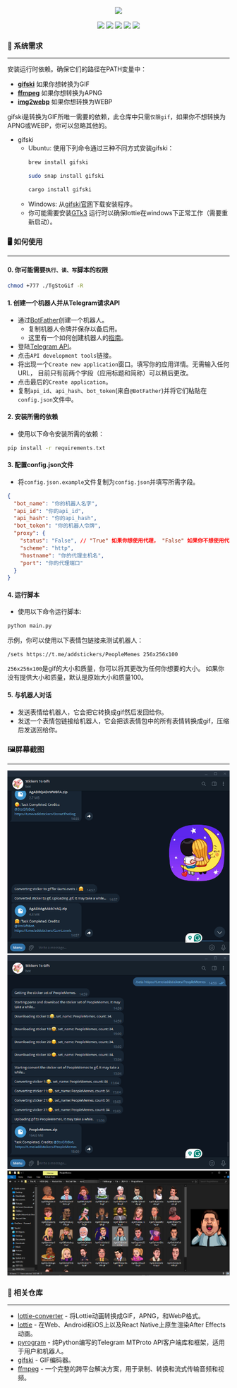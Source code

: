 <p align="center">
    <img src="./images/img_3.gif" width="256px">
</p>
<p align="center">
    <img src="https://img.shields.io/badge/Python-3.11-blue">
    <a href="readme.md"><img src="https://img.shields.io/badge/Lang-English-red"></a>
    <a href="//julym.com/"><img src="https://img.shields.io/badge/Site-julym.com-pink"></a>
    <img src="https://img.shields.io/badge/version-1.0.0-yellow">
    <a href="//github.com/SwaggyMacro/TgStoGifBot"><img src="https://img.shields.io/badge/Repo-TgStoGifBot-green"></a>
</p>

### 📝 系统需求
---
安装运行时依赖。确保它们的路径在PATH变量中：

- **[gifski](https://gif.ski)** 如果你想转换为GIF
- **[ffmpeg](https://ffmpeg.org)** 如果你想转换为APNG
- **[img2webp](https://developers.google.com/speed/webp/docs/img2webp)** 如果你想转换为WEBP

gifski是转换为GIF所唯一需要的依赖，此仓库中只需`仅限gif`，如果你不想转换为APNG或WEBP，你可以忽略其他的。

- gifski
    - Ubuntu: 使用下列命令通过三种不同方式安装gifski：
      ```bash
      brew install gifski
      ```
      ```bash
      sudo snap install gifski
      ```
      ```bash
      cargo install gifski
      ```
    - Windows: 从[gifski官网](https://gif.ski/)下载安装程序。
    - 你可能需要安装[GTk3](https://github.com/tschoonj/GTK-for-Windows-Runtime-Environment-Installer/releases)
      运行时以确保lottie在windows下正常工作（需要重新启动）。

### 🖥️ 如何使用
---

#### 0. 你可能需要`执行、读、写`脚本的权限

```bash
chmod +777 ./TgStoGif -R
```

#### 1. 创建一个机器人并从Telegram请求API
- 通过[BotFather](https://t.me/BotFather)创建一个机器人。
    - 复制机器人令牌并保存以备后用。
    - 这里有一个如何创建机器人的[指南](https://core.telegram.org/bots#6-botfather)。
- 登陆[Telegram API](https://my.telegram.org/auth)。
- 点击`API development tools`链接。
- 将出现一个`Create new application`窗口。填写你的应用详情。无需输入任何URL，
  目前只有前两个字段（应用标题和简称）可以稍后更改。
- 点击最后的`Create application`。
- 复制`api_id`、`api_hash`、`bot_token`(来自`@BotFather`)并将它们粘贴在`config.json`文件中。

#### 2. 安装所需的依赖

- 使用以下命令安装所需的依赖：

```bash
pip install -r requirements.txt
```
#### 3. 配置config.json文件
- 将`config.json.example`文件复制为`config.json`并填写所需字段。
```json
{
  "bot_name": "你的机器人名字",
  "api_id": "你的api_id",
  "api_hash": "你的api_hash",
  "bot_token": "你的机器人令牌",
  "proxy": {
    "status": "False", // "True" 如果你想使用代理， "False" 如果你不想使用代理，并填写下面的代理详情，记得删掉这条注释。
    "scheme": "http",
    "hostname": "你的代理主机名",
    "port": "你的代理端口"
  }
}
```
#### 4. 运行脚本

- 使用以下命令运行脚本:
```bash
python main.py
```

示例，你可以使用以下表情包链接来测试机器人：
```
/sets https://t.me/addstickers/PeopleMemes 256x256x100
```
`256x256x100`是gif的大小和质量，你可以将其更改为任何你想要的大小。
如果你没有提供大小和质量，默认是原始大小和质量100。

#### 5. 与机器人对话
- 发送表情给机器人，它会把它转换成gif然后发回给你。
- 发送一个表情包链接给机器人，它会把该表情包中的所有表情转换成gif，压缩后发送回给你。

### 🖼️屏幕截图
---
![截图](./images/img.png)
![截图](./images/img_1.png)
![截图](./images/img_2.png)

### 🔗 相关仓库
---
- [lottie-converter](https://github.com/ed-asriyan/lottie-converter) - 将Lottie动画转换成GIF，APNG，和WebP格式。
- [lottie](https://gitlab.com/mattbas/python-lottie) - 在Web、Android和iOS上以及React Native上原生渲染After Effects动画。
- [pyrogram](https://github.com/pyrogram/pyrogram) - 纯Python编写的Telegram MTProto API客户端库和框架，适用于用户和机器人。
- [gifski](https://github.com/ImageOptim/gifski) - GIF编码器。
- [ffmpeg](https://github.com/FFmpeg/FFmpeg) - 一个完整的跨平台解决方案，用于录制、转换和流式传输音频和视频。
